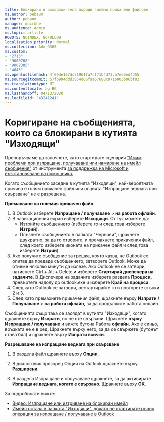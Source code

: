 ```yaml
---
title: Блокирани в изходящи тела поради големи прикачени файлове
ms.author: pebaum
author: pebaum
manager: mnirkhe
ms.audience: Admin
ms.topic: article
ROBOTS: NOINDEX, NOFOLLOW
localization_priority: Normal
ms.collection: Adm_O365
ms.custom:
- "2713"
- "9000768"
- "9002385"
- "4645"
ms.openlocfilehash: 4f69de167dc51961fa7cf71b4d73ca7ee3ed4d55
ms.sourcegitcommit: 57fb994ddd3854d06faa67680c971b003b06bf83
ms.translationtype: MT
ms.contentlocale: bg-BG
ms.lasthandoff: 04/13/2020
ms.locfileid: "43241241"
---
```

# <a name="fix-messages-that-are-stuck-in-the-outbox"></a>Коригиране на съобщенията, които са блокирани в кутията "Изходящи"

Препоръчваме да започнете, като стартирате сценария ["Имам проблеми при изпращане, получаване или намиране на имейл съобщения"](https://aka.ms/SaRA-OutlookSendReceive) от инструмента [за поддръжка на Microsoft и възстановяване на помощника.](https://diagnostics.office.com/#/)

Когато съобщението заседне в кутията "Изходящи", най-вероятната причина е голям прикачен файл или опцията "Изпращане веднага при свързване" не е разрешена.

**Премахване на големия прикачен файл**

1. В Outlook изберете **Изпращане / получаване** > **на работа офлайн**. 
2. В навигационния екран изберете **Изходящи**. От тук можете да: 
    - Изтрийте съобщението (изберете го и след това изберете **Изтрий**).
    - Плъзнете съобщението в папката "Чернови", щракнете двукратно, за да го отворите, и премахнете прикачения файл, след което изберете иконата на прикачен файл и след това изберете **Изтрий**).
3. Ако получите съобщение за грешка, която казва, че Outlook се опитва да предаде съобщението, затворете Outlook. Може да отнеме няколко минути да излезе. Ако Outlook не се затвори, натиснете Ctrl + Alt + Delete и изберете **Стартирай диспечера на задачите**. В Диспечера на задачите изберете раздела **Процеси,** превъртете надолу до outlook.exe и изберете **Край на процеса**.
4. След като Outlook се затвори, рестартирайте го и повторете стъпки 2 и 3. 
5. След като премахнете прикачения файл, щракнете върху **Изпрати / Получаване** > **на работа офлайн,** за да продължите работа онлайн. 

Съобщенията също така се засядат в кутията "Изходящи", когато щракнете върху **Изпрати**, но не сте свързани. Щракнете **върху Изпращане / получаване** и вижте бутона Работа **офлайн.** Ако е синьо, връзката не е в ред. Щракнете върху него, за да се свържете (бутонът става бял) и щракнете върху **Изпрати всички**.
 
**Разрешаване на изпращане веднага при свързване**
 
1. В раздела файл щракнете върху **Опции**.

2. В диалоговия прозорец Опции на Outlook щракнете върху **Разширени**.

3. В раздела Изпращане и получаване щракнете, за да активирате **Изпращане веднага, когато е свързано**. Щракнете върху **OK**.
 
За подробности вижте:
- [Видео: Изпращане или изтриване на блокиран имейл](https://support.office.com/article/Video-Send-or-delete-an-email-stuck-in-your-outbox-26d5d34a-4e5f-444a-a9e8-44db04a94dec) 
- [Имейл остава в папката "Изходящи", докато не стартирате ръчно операция за изпращане / получаване в Outlook](https://support.microsoft.com/help/2797572/email-stays-in-the-outbox-folder-until-you-manually-initiate-a-send-re)
